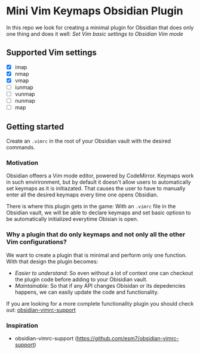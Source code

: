 # Mini Vim Keymaps Obsidian Plugin
In this repo we look for creating a minimal plugin for Obsidian that does only one thing and does it well: *Set Vim basic settings to Obsidian Vim mode*

## Supported Vim settings
- [x] imap
- [x] nmap
- [x] vmap
- [ ] iunmap
- [ ] vunmap
- [ ] nunmap
- [ ] map

## Getting started
Create an `.vimrc` in the root of your Obsidian vault with the desired commands.


### Motivation
Obsidian offeers a Vim mode editor, powered by CodeMirror. Keymaps work in such envirironment, but by default it doesn't allow users to automatically set keymaps as it is initiazated. That causes the user to have to manually enter all the desired keymaps every time one opens Obsidian.

There is where this plugin gets in the game: With an `.vimrc` file in the Obsidian vault, we will be able to declare keymaps and set basic optiosn to be automatically initialized everytime Obisian is open.

### Why a plugin that do only keymaps and not only all the other Vim configurations?
We want to create a plugin that is minimal and perform only one function.
With that design the plugin becomes:
* *Easier to understand*: So even without a lot of context one can checkout the plugin code before adding to your Obisidian vault.
* *Maintainable*: So that if any API changes Obisidan or its depedencies happens, we can easily update the code and functionality.

If you are looking for a more complete functionality plugin you should check out: [obsidian-vimrc-support](https://github.com/esm7/obsidian-vimrc-support)

### Inspiration
* obsidian-vimrc-support (https://github.com/esm7/obsidian-vimrc-support)
